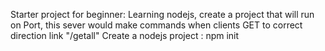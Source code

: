 Starter project for beginner: Learning nodejs, create a project that will run on Port, this sever would make commands when clients GET to correct direction link "/getall"
Create a nodejs project : npm init
